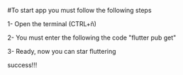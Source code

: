 #To start app you must follow the following steps

1- Open the terminal (CTRL+ñ)

2- You must enter the following the code "flutter pub get"

3- Ready, now you can star fluttering

success!!!



